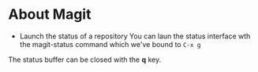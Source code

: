 # About Magit

- Launch the status of a repository
You can laun the status interface wth the magit-status command which we've 
bound to ```C-x g```

The status buffer can be closed with the **q** key.
